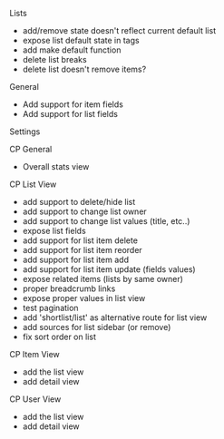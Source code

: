 
Lists 
- add/remove state doesn't reflect current default list
- expose list default state in tags
- add make default function
- delete list breaks
- delete list doesn't remove items?


General
- Add support for item fields
- Add support for list fields

Settings


CP General
- Overall stats view


CP List View
- add support to delete/hide list
- add support to change list owner
- add support to change list values (title, etc..)
- expose list fields
- add support for list item delete
- add support for list item reorder
- add support for list item add
- add support for list item update (fields values)
- expose related items (lists by same owner)
- proper breadcrumb links
- expose proper values in list view
- test pagination
- add 'shortlist/list' as alternative route for list view
- add sources for list sidebar (or remove)
- fix sort order on list

CP Item View
- add the list view
- add detail view

CP User View
- add the list view
- add detail view


